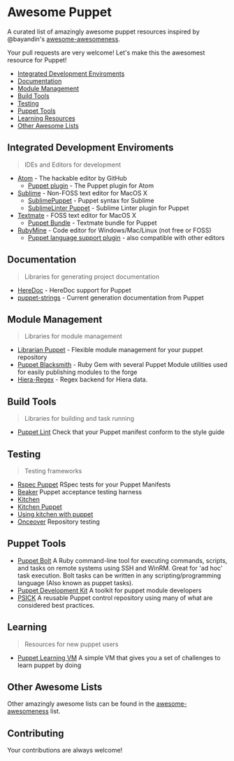 # Awesome Puppet

A curated list of amazingly awesome puppet resources inspired by @bayandin's [awesome-awesomeness](https://github.com/bayandin/awesome-awesomeness).

Your pull requests are very welcome! Let's make this the awesomest resource for Puppet!

- [Integrated Development Enviroments](#integrated-development-enviroments)
- [Documentation](#documentation)
- [Module Management](#module-management)
- [Build Tools](#build-tools)
- [Testing](#testing)
- [Puppet Tools](#puppet-tools)
- [Learning Resources](#learning)
- [Other Awesome Lists](#other-awesome-lists)

## Integrated Development Enviroments

> IDEs and Editors for development

- [Atom](https://github.com/atom/atom) - The hackable editor by GitHub
  - [Puppet plugin](https://github.com/atom/language-puppet) - The Puppet plugin for Atom
- [Sublime](http://www.sublimetext.com/) - Non-FOSS text editor for MacOS X
  - [SublimePuppet](https://github.com/russCloak/SublimePuppet) - Puppet syntax for Sublime
  - [SublimeLinter Puppet](https://github.com/stopdropandrew/SublimeLinter-puppet-lint) - Sublime Linter plugin for Puppet
- [Textmate](https://github.com/textmate/textmate) - FOSS text editor for MacOS X
  - [Puppet Bundle](https://github.com/cburyta/puppet-textmate.tmbundle) - Textmate bundle for Puppet
- [RubyMine](https://www.jetbrains.com/ruby/) - Code editor for Windows/Mac/Linux (not free or FOSS)
  - [Puppet language support plugin](https://plugins.jetbrains.com/plugin/7180) - also compatible with other editors

## Documentation

> Libraries for generating project documentation

- [HereDoc](http://puppet-on-the-edge.blogspot.nl/2014/03/heredoc-is-here.html) - HereDoc support for Puppet
- [puppet-strings](https://puppet.com/blog/using-puppet-strings-generate-great-documentation-puppet-modules) - Current generation documentation from Puppet

## Module Management

> Libraries for module management

- [Librarian Puppet](http://librarian-puppet.com/) - Flexible module management for your puppet repository
- [Puppet Blacksmith](https://github.com/voxpupuli/puppet-blacksmith) - Ruby Gem with several Puppet Module utilities used for easily publishing modules to the forge
- [Hiera-Regex](https://github.com/jjulien/hiera-regex/) - Regex backend for Hiera data.

## Build Tools

> Libraries for building and task running

- [Puppet Lint](https://github.com/rodjek/puppet-lint) Check that your Puppet manifest conform to the style guide

## Testing

> Testing frameworks

- [Rspec Puppet](https://github.com/rodjek/rspec-puppet) RSpec tests for your Puppet Manifests
- [Beaker](https://github.com/puppetlabs/beaker) Puppet acceptance testing harness
- [Kitchen](http://kitchen.ci/)
- [Kitchen Puppet](https://github.com/neillturner/kitchen-puppet)
- [Using kitchen with puppet](http://ehaselwanter.com/en/blog/2014/05/08/using-test-kitchen-with-puppet/)
- [Onceover](https://github.com/dylanratcliffe/onceover) Repository testing

## Puppet Tools

- [Puppet Bolt](https://github.com/puppetlabs/bolt)  A Ruby command-line tool for executing commands, scripts, and tasks on remote systems using SSH and WinRM. Great for 'ad hoc' task execution. Bolt tasks can be written in any scripting/programming language (Also known as puppet tasks).
- [Puppet Development Kit](https://puppet.com/docs/pdk/1.0/index.html) A toolkit for puppet module developers
- [PSICK](https://github.com/example42/psick) A reusable Puppet control repository using many of what are considered best practices.

## Learning

> Resources for new puppet users

- [Puppet Learning VM](https://puppet.com/download-learning-vm) A simple VM that gives you a set of challenges to learn puppet by doing

## Other Awesome Lists

Other amazingly awesome lists can be found in the [awesome-awesomeness](https://github.com/bayandin/awesome-awesomeness) list.

## Contributing

Your contributions are always welcome!
